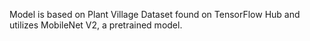 Model is based on Plant Village Dataset found on TensorFlow Hub and utilizes MobileNet V2, a pretrained model.
